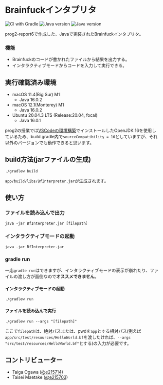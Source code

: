 # Brainfuckインタプリタ
![CI with Gradle](https://github.com/e215714/prog2-report6/actions/workflows/gradle.yml/badge.svg)
![Java version](https://img.shields.io/badge/Java-v16.0.2-B07219.svg?logo=java)
![Java version](https://img.shields.io/badge/Gradle-v7.2-006245.svg?logo=Gradle)

  prog2-report6で作成した、Javaで実装されたBrainfuckインタプリタ。

### 機能
  - Brainfuckのコードが書かれたファイルから結果を出力する。
  - インタラクティブモードからコードを入力して実行できる。

## 実行確認済み環境
  - macOS 11.4(Big Sur) M1
    - Java 16.0.2
  - macOS 12.1(Monterey) M1
    - Java 16.0.2
  - Ubuntu 20.04.3 LTS (Release:20.04, focal)
    - Java 16.0.1

prog2の授業では[VSCodeの環境構築](https://github.com/naltoma/java_intro2020/blob/master/VSCode-env.md)でインストールしたOpenJDK 16を使用しているため、build.gradle内で`sourceCompatibility = 16`としていますが、それ以外のバージョンでも動作できると思います。

## build方法(jarファイルの生成)
```
./gradlew build
```

`app/build/libs/BfInterpreter.jar`が生成されます。

## 使い方

### ファイルを読み込んで出力
```
java -jar BfInterpreter.jar [filepath]
```

### インタラクティブモードの起動
```
java -jar BfInterpreter.jar
```

### gradle run

一応`gradle run`はできますが、インタラクティブモードの表示が崩れたり、ファイルの渡し方が面倒なので**オススメできません**。

#### インタラクティブモードの起動
```
./gradlew run
```

#### ファイルを読み込んで実行
```
./gradlew run --args "[filepath]"
```

ここで`filepath`は、絶対パスまたは、pwdを`app`とする相対パス(例えば`app/src/test/resources/HelloWorld.bf`を渡したければ、`--args "src/test/resources/HelloWorld.bf"`とする)の入力が必要です。

## コントリビューター
  - Taiga Ogawa ([@e215714](https://github.com/e215714))
  - Taisei Maetake ([@e215703](https://github.com/e215703))
